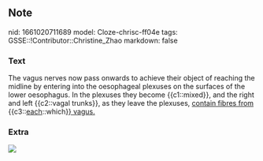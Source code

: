 ## Note
nid: 1661020711689
model: Cloze-chrisc-ff04e
tags: GSSE::!Contributor::Christine_Zhao
markdown: false

### Text
<div>
  <div>
    <div>
      The vagus nerves now pass onwards to achieve their object of
      reaching the midline by entering into the oesophageal
      plexuses on the surfaces of the lower oesophagus. In the
      plexuses they become {{c1::mixed}}, and the right and left
      {{c2::vagal trunks}}, as they leave the plexuses, <u>contain
      fibres from</u> {{c3::<u>each</u>::which<u>}} vagus.</u>
    </div>
  </div>
</div>

### Extra
<img src="Screen%20Shot%202021-06-03%20at%207.49.55%20pm.png">
